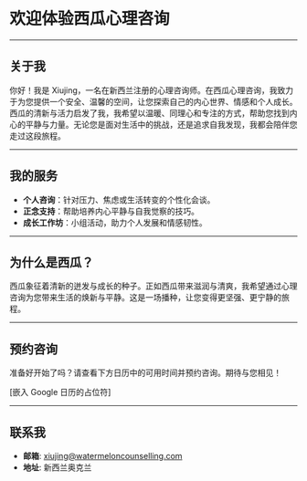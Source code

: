 # 欢迎体验西瓜心理咨询  

---

## 关于我  

你好！我是 Xiujing，一名在新西兰注册的心理咨询师。在西瓜心理咨询，我致力于为您提供一个安全、温馨的空间，让您探索自己的内心世界、情感和个人成长。西瓜的清新与活力启发了我，我希望以温暖、同理心和专注的方式，帮助您找到内心的平静与力量。无论您是面对生活中的挑战，还是追求自我发现，我都会陪伴您走过这段旅程。  

---

## 我的服务  

- **个人咨询**：针对压力、焦虑或生活转变的个性化会谈。  
- **正念支持**：帮助培养内心平静与自我觉察的技巧。  
- **成长工作坊**：小组活动，助力个人发展和情感韧性。  

---

## 为什么是西瓜？  

西瓜象征着清新的迸发与成长的种子。正如西瓜带来滋润与清爽，我希望通过心理咨询为您带来生活的焕新与平静。这是一场播种，让您变得更坚强、更宁静的旅程。  

---

## 预约咨询  

准备好开始了吗？请查看下方日历中的可用时间并预约咨询。期待与您相见！  

[嵌入 Google 日历的占位符]  

---

## 联系我  

- **邮箱**: xiujing@watermeloncounselling.com  
- **地址**: 新西兰奥克兰  